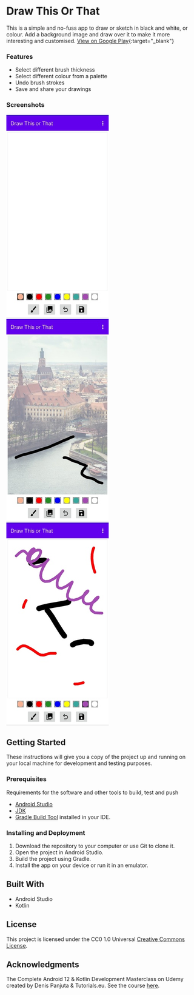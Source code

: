# Draw This Or That

This is a simple and no-fuss app to draw or sketch in black and white, or colour. 
Add a background image and draw over it to make it more interesting and customised.
[View on Google Play](https://play.google.com/store/apps/details?id=com.pkndegwa.drawthisorthat){:target="_blank"}

### Features
- Select different brush thickness
- Select different colour from a palette
- Undo brush strokes
- Save and share your drawings

### Screenshots
![image1](app/src/main/res/drawable/screenshot1.jpg)&nbsp;
![image2](app/src/main/res/drawable/screenshot2.jpg)&nbsp;
![image3](app/src/main/res/drawable/screenshot4.jpg)&nbsp;

## Getting Started

These instructions will give you a copy of the project up and running on
your local machine for development and testing purposes.

### Prerequisites

Requirements for the software and other tools to build, test and push 
- [Android Studio](https://developer.android.com/studio)
- [JDK](https://www.oracle.com/java/technologies/downloads/)
- [Gradle Build Tool](https://gradle.org/) installed in your IDE.

### Installing and Deployment

1. Download the repository to your computer or use Git to clone it.
2. Open the project in Android Studio.
3. Build the project using Gradle.
4. Install the app on your device or run it in an emulator.

## Built With

  - Android Studio
  - Kotlin

## License

This project is licensed under the CC0 1.0 Universal 
[Creative Commons License](https://creativecommons.org/publicdomain/zero/1.0/).

## Acknowledgments

The Complete Android 12 & Kotlin Development Masterclass on Udemy
created by Denis Panjuta & Tutorials.eu.
See the course [here](https://www.udemy.com/course/android-kotlin-developer/).

